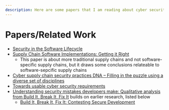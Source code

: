 ```yaml
---
description: Here are some papers that I am reading about cyber security.
---
```


# Papers/Related Work

* [Security in the Software Lifecycle](https://resources.sei.cmu.edu/library/asset-view.cfm?assetid=52112)
* [Supply Chain Software Implementations: Getting it Right](https://www.researchgate.net/publication/235318849_Supply_Chain_Software_Implementations_Getting_it_Right)
  * This paper is about more traditional supply chains and not software-specific supply chains, but it draws some conclusions relateable to software-sepcific supply chains
* [Cyber supply chain security practices DNA – Filling in the puzzle using a diverse set of disciplines](https://www.sciencedirect.com/science/article/abs/pii/S0166497214000066)
* [Towards usable  cyber security requirements](https://dl-acm-org.proxy.lib.pdx.edu/doi/10.1145/1558607.1558681)
* [Understanding security mistakes developers make: Qualitative analysis from Build It, Break It, Fix It](https://www.usenix.org/conference/usenixsecurity20/presentation/votipka-understanding) builds on earlier research, listed below
  * [Build It, Break It, Fix It: Contesting Secure Development](https://arxiv.org/pdf/1606.01881.pdf)



